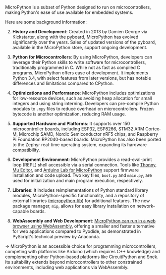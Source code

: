 MicroPython is a subset of Python designed to run on microcontrollers, making Python's ease of use available for embedded systems.

Here are some background information:

2. **History and Development**: Created in 2013 by Damien George via Kickstarter, along with the pyboard, MicroPython has evolved significantly over the years. Sales of updated versions of the pyboard, available in the MicroPython store, support ongoing development.

3. **Python for Microcontrollers**: By using MicroPython, developers can leverage their Python skills to write software for microcontrollers, traditionally programmed in C. While not as fast as compiled C programs, MicroPython offers ease of development. It implements Python 3.4, with select features from later versions, but has notable differences and limitations compared to CPython.

4. **Optimizations and Performance**: MicroPython includes optimizations for low-resource devices, such as avoiding heap allocation for small integers and using string interning. Developers can pre-compile Python modules to `.mpy` files to reduce overhead on microcontrollers. Frozen bytecode is another optimization, reducing RAM usage.

5. **Supported Hardware and Platforms**: It supports over 150 microcontroller boards, including ESP32, ESP8266, STM32 ARM Cortex-M, Microchip SAMD, Nordic Semiconductor nRF5 chips, and Raspberry Pi Foundation RP2040-based boards. MicroPython has also been ported to the Zephyr real-time operating system, expanding its hardware compatibility.

6. **Development Environment**: MicroPython provides a read-eval-print loop (REPL) shell accessible via a serial connection. Tools like [Thonny](https://thonny.org/), [Mu Editor](https://codewith.mu/), and [Arduino Lab for MicroPython](https://labs.arduino.cc/en/labs/micropython) support firmware installation and code upload. Two key files, `boot.py` and `main.py`, are used for initialization and main program execution, respectively.

7. **Libraries**: It includes reimplementations of Python standard library modules, MicroPython-specific functionality, and a repository of external libraries ([micropython-lib](https://github.com/micropython/micropython-lib/tree/master)) for additional features. The new package manager, `mip`, allows for easy library installation on network-capable boards.

8. **WebAssembly and Web Development**: [MicroPython can run in a web browser using WebAssembly](https://github.com/micropython/micropython/tree/master/ports/webassembly), offering a smaller and faster alternative for web applications compared to Pyodide, as demonstrated in PyScript's technical preview by Anaconda.

⇒ MicroPython is an accessible choice for programming microcontrollers, competing with platforms like Arduino (which requires C++ knowledge) and complementing other Python-based platforms like CircuitPython and Snek. Its suitability extends beyond microcontrollers to other constrained environments, including web applications via WebAssembly.
